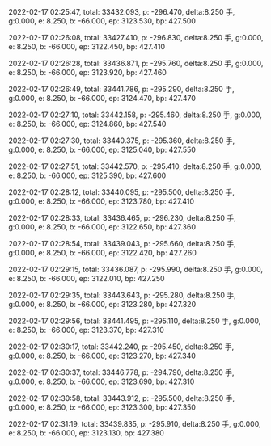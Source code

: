 2022-02-17 02:25:47, total: 33432.093, p: -296.470, delta:8.250 手, g:0.000, e: 8.250, b: -66.000, ep: 3123.530, bp: 427.500

2022-02-17 02:26:08, total: 33427.410, p: -296.830, delta:8.250 手, g:0.000, e: 8.250, b: -66.000, ep: 3122.450, bp: 427.410

2022-02-17 02:26:28, total: 33436.871, p: -295.760, delta:8.250 手, g:0.000, e: 8.250, b: -66.000, ep: 3123.920, bp: 427.460

2022-02-17 02:26:49, total: 33441.786, p: -295.290, delta:8.250 手, g:0.000, e: 8.250, b: -66.000, ep: 3124.470, bp: 427.470

2022-02-17 02:27:10, total: 33442.158, p: -295.460, delta:8.250 手, g:0.000, e: 8.250, b: -66.000, ep: 3124.860, bp: 427.540

2022-02-17 02:27:30, total: 33440.375, p: -295.360, delta:8.250 手, g:0.000, e: 8.250, b: -66.000, ep: 3125.040, bp: 427.550

2022-02-17 02:27:51, total: 33442.570, p: -295.410, delta:8.250 手, g:0.000, e: 8.250, b: -66.000, ep: 3125.390, bp: 427.600

2022-02-17 02:28:12, total: 33440.095, p: -295.500, delta:8.250 手, g:0.000, e: 8.250, b: -66.000, ep: 3123.780, bp: 427.410

2022-02-17 02:28:33, total: 33436.465, p: -296.230, delta:8.250 手, g:0.000, e: 8.250, b: -66.000, ep: 3122.650, bp: 427.360

2022-02-17 02:28:54, total: 33439.043, p: -295.660, delta:8.250 手, g:0.000, e: 8.250, b: -66.000, ep: 3122.420, bp: 427.260

2022-02-17 02:29:15, total: 33436.087, p: -295.990, delta:8.250 手, g:0.000, e: 8.250, b: -66.000, ep: 3122.010, bp: 427.250

2022-02-17 02:29:35, total: 33443.643, p: -295.280, delta:8.250 手, g:0.000, e: 8.250, b: -66.000, ep: 3123.280, bp: 427.320

2022-02-17 02:29:56, total: 33441.495, p: -295.110, delta:8.250 手, g:0.000, e: 8.250, b: -66.000, ep: 3123.370, bp: 427.310

2022-02-17 02:30:17, total: 33442.240, p: -295.450, delta:8.250 手, g:0.000, e: 8.250, b: -66.000, ep: 3123.270, bp: 427.340

2022-02-17 02:30:37, total: 33446.778, p: -294.790, delta:8.250 手, g:0.000, e: 8.250, b: -66.000, ep: 3123.690, bp: 427.310

2022-02-17 02:30:58, total: 33443.912, p: -295.500, delta:8.250 手, g:0.000, e: 8.250, b: -66.000, ep: 3123.300, bp: 427.350

2022-02-17 02:31:19, total: 33439.835, p: -295.910, delta:8.250 手, g:0.000, e: 8.250, b: -66.000, ep: 3123.130, bp: 427.380